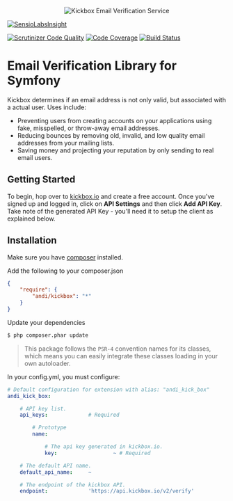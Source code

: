 <p align="center">
  <img src="https://static.kickbox.io/kickbox_github.png" alt="Kickbox Email Verification Service">
  <br>
</p>

[![SensioLabsInsight](https://insight.sensiolabs.com/projects/404da883-9217-4c9f-8e5d-3f4c10c50255/big.png)](https://insight.sensiolabs.com/projects/404da883-9217-4c9f-8e5d-3f4c10c50255)

[![Scrutinizer Code Quality](https://scrutinizer-ci.com/g/AbdoulNdiaye/kickbox-bundle/badges/quality-score.png?b=master)](https://scrutinizer-ci.com/g/AbdoulNdiaye/kickbox-bundle/?branch=master)
[![Code Coverage](https://scrutinizer-ci.com/g/AbdoulNdiaye/kickbox-bundle/badges/coverage.png?b=master)](https://scrutinizer-ci.com/g/AbdoulNdiaye/kickbox-bundle/?branch=master)
[![Build Status](https://travis-ci.org/AbdoulNdiaye/kickbox-bundle.svg?branch=master)](https://travis-ci.org/AbdoulNdiaye/kickbox-bundle)

# Email Verification Library for Symfony

Kickbox determines if an email address is not only valid, but associated with a actual user. Uses include:

* Preventing users from creating accounts on your applications using fake, misspelled, or throw-away email addresses.
* Reducing bounces by removing old, invalid, and low quality email addresses from your mailing lists.
* Saving money and projecting your reputation by only sending to real email users.

## Getting Started

To begin, hop over to [kickbox.io](http://kickbox.io) and create a free account. Once you've signed up and logged in, click on **API Settings** and then click **Add API Key**. Take note of the generated API Key - you'll need it to setup the client as explained below.

## Installation

Make sure you have [composer](https://getcomposer.org) installed.

Add the following to your composer.json

```json
{
    "require": {
        "andi/kickbox": "*"
    }
}
```

Update your dependencies

```bash
$ php composer.phar update
```

> This package follows the `PSR-4` convention names for its classes, which means you can easily integrate these classes loading in your own autoloader.


In your config.yml, you must configure:

```yaml
# Default configuration for extension with alias: "andi_kick_box"
andi_kick_box:

    # API key list.
    api_keys:             # Required

        # Prototype
        name:

            # The api key generated in kickbox.io.
            key:                  ~ # Required

    # The default API name.
    default_api_name:     ~

    # The endpoint of the kickbox API.
    endpoint:             'https://api.kickbox.io/v2/verify'
```


